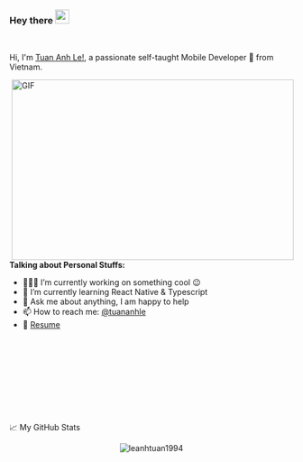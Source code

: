 ### Hey there <img src="https://media.giphy.com/media/hvRJCLFzcasrR4ia7z/giphy.gif" width="25px">
<br />

Hi, I'm [Tuan Anh Le!](https://github.com/leanhtuan1994), a passionate self-taught Mobile Developer 🚀 from Vietnam.

<img align="right" alt="GIF" src="https://github.com/abhisheknaiidu/abhisheknaiidu/blob/master/code.gif?raw=true" width="500" height="320" />


**Talking about Personal Stuffs:**

- 👨🏽‍💻 I’m currently working on something cool :wink:  
- 🌱 I’m currently learning React Native & Typescript  
- 💬 Ask me about anything, I am happy to help
- 📫 How to reach me: [@tuananhle](https://www.facebook.com/tuananhle23)
- 📝 [Resume](https://drive.google.com/file/d/1f54z8rs6FemmvzuUQTJQxCDwl0hO5E8a/view?usp=sharing)

<br />
<br />
<br />
<br />
<br />
<br />
<br />
<br />

📈 My GitHub Stats

<p align="center"> <img src="https://github-readme-stats.vercel.app/api?username=leanhtuan1994&show_icons=true&theme=gotham" alt="leanhtuan1994" />